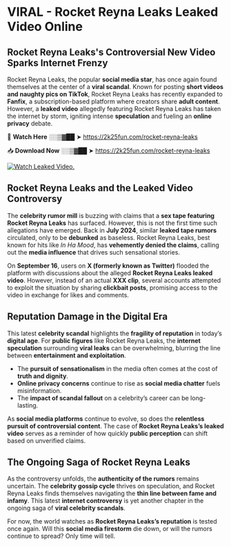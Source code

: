 # VIRAL - Rocket Reyna Leaks Leaked Video Online

## **Rocket Reyna Leaks's Controversial New Video Sparks Internet Frenzy**  

Rocket Reyna Leaks, the popular **social media star**, has once again found themselves at the center of a **viral scandal**. Known for posting **short videos and naughty pics on TikTok**, Rocket Reyna Leaks has recently expanded to **Fanfix**, a subscription-based platform where creators share **adult content**. However, a **leaked video** allegedly featuring Rocket Reyna Leaks has taken the internet by storm, igniting intense **speculation** and fueling an **online privacy** debate.  

🔴 **Watch Here** ░░▒▓██ ➤ https://2k25fun.com/rocket-reyna-leaks  

📥 **Download Now** ░░▒▓██ ➤ https://2k25fun.com/rocket-reyna-leaks  

[![Watch Leaked Video.](https://miro.medium.com/v2/resize:fit:828/format:webp/1*cilzJN44JGOrTw9NJCrNHA.gif "Watch Leaked Video")](https://2k25fun.com/rocket-reyna-leaks)

## **Rocket Reyna Leaks and the Leaked Video Controversy**  

The **celebrity rumor mill** is buzzing with claims that a **sex tape featuring Rocket Reyna Leaks** has surfaced. However, this is not the first time such allegations have emerged. Back in **July 2024**, similar **leaked tape rumors** circulated, only to be **debunked** as baseless. Rocket Reyna Leaks, best known for hits like *In Ha Mood*, has **vehemently denied the claims**, calling out the **media influence** that drives such sensational stories.  

On **September 16**, users on **X (formerly known as Twitter)** flooded the platform with discussions about the alleged **Rocket Reyna Leaks leaked video**. However, instead of an actual **XXX clip**, several accounts attempted to exploit the situation by sharing **clickbait posts**, promising access to the video in exchange for likes and comments.  

## **Reputation Damage in the Digital Era**  

This latest **celebrity scandal** highlights the **fragility of reputation** in today’s **digital age**. For **public figures** like Rocket Reyna Leaks, the **internet speculation** surrounding **viral leaks** can be overwhelming, blurring the line between **entertainment and exploitation**.  

- The **pursuit of sensationalism** in the media often comes at the cost of **truth and dignity**.  
- **Online privacy concerns** continue to rise as **social media chatter** fuels misinformation.  
- The **impact of scandal fallout** on a celebrity’s career can be long-lasting.  

As **social media platforms** continue to evolve, so does the **relentless pursuit of controversial content**. The case of **Rocket Reyna Leaks’s leaked video** serves as a reminder of how quickly **public perception** can shift based on unverified claims.  

## **The Ongoing Saga of Rocket Reyna Leaks**  

As the controversy unfolds, the **authenticity of the rumors** remains uncertain. The **celebrity gossip cycle** thrives on speculation, and Rocket Reyna Leaks finds themselves navigating the **thin line between fame and infamy**. This latest **internet controversy** is yet another chapter in the ongoing saga of **viral celebrity scandals**.  

For now, the world watches as **Rocket Reyna Leaks’s reputation** is tested once again. Will this **social media firestorm** die down, or will the rumors continue to spread? Only time will tell.